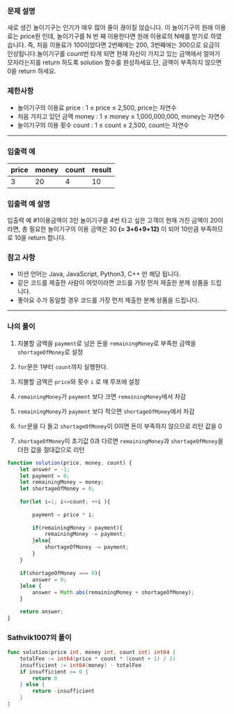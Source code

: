 ### **문제 설명**

새로 생긴 놀이기구는 인기가 매우 많아 줄이 끊이질 않습니다. 이 놀이기구의 원래 이용료는 price원 인데, 놀이기구를 N 번 째 이용한다면 원래 이용료의 N배를 받기로 하였습니다. 즉, 처음 이용료가 100이었다면 2번째에는 200, 3번째에는 300으로 요금이 인상됩니다.놀이기구를 count번 타게 되면 현재 자신이 가지고 있는 금액에서 얼마가 모자라는지를 return 하도록 solution 함수를 완성하세요.단, 금액이 부족하지 않으면 0을 return 하세요.

### 제한사항

- 놀이기구의 이용료 price : 1 ≤ price ≤ 2,500, price는 자연수
- 처음 가지고 있던 금액 money : 1 ≤ money ≤ 1,000,000,000, money는 자연수
- 놀이기구의 이용 횟수 count : 1 ≤ count ≤ 2,500, count는 자연수

---

### 입출력 예

| price | money | count | result |
| --- | --- | --- | --- |
| 3 | 20 | 4 | 10 |

### 입출력 예 설명

입출력 예 #1이용금액이 3인 놀이기구를 4번 타고 싶은 고객이 현재 가진 금액이 20이라면, 총 필요한 놀이기구의 이용 금액은 30 **(= 3+6+9+12)** 이 되어 10만큼 부족하므로 10을 return 합니다.

### **참고 사항**

- 미션 언어는 Java, JavaScript, Python3, C++ 만 해당 됩니다.
- 같은 코드를 제출한 사람이 여럿이라면 코드를 가장 먼저 제출한 분께 상품을 드립니다.
- 좋아요 수가 동일할 경우 코드를 가장 먼저 제출한 분께 상품을 드립니다.

---

### 나의 풀이

1. 지불할 금액을 `payment`로 남은 돈을 `remainingMoney`로 부족한 금액을 `shortageOfMoney`로 설정

2. `for`문은 1부터 `count`까지 실행한다.

3. 지불할 금액은 `price`와 횟수 `i` 로 매 루프에 설정

4. `remainingMoney`가 `payment` 보다 크면 `remainingMoney`에서 차감

5.  `remainingMoney`가 `payment` 보다 작으면 `shortageOfMoney`에서 차감

6. `for`문을 다 돌고 `shortageOfMoney`이 0이면 돈이 부족하지 않으므로 리턴 값을 0

7. `shortageOfMoney`이 초기값 0과 다르면 `remainingMoney`과 `shortageOfMoney`을 더한 값을 절대값으로 리턴

```javascript
function solution(price, money, count) {
    let answer = -1;
    let payment = 0;
    let remainingMoney = money;
    let shortageOfMoney = 0;
    
    for(let i=1; i<=count; ++i ){
        
        payment = price * i;
        
        if(remainingMoney > payment){
            remainingMoney -= payment;
        }else{
            shortageOfMoney -= payment;
        }
    }
    
    if(shortageOfMoney === 0){
        answer = 0;
    }else {
        answer = Math.abs(remainingMoney + shortageOfMoney);
    }

    return answer;
}
```

### Sathvik1007의 풀이

```go
func solution(price int, money int, count int) int64 {
    totalFee := int64(price * count * (count + 1) / 2)
    insufficient := int64(money) - totalFee
    if insufficient >= 0 {
        return 0
    } else {
        return -insufficient
    }
}
```
